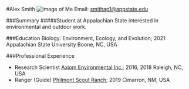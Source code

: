 #Alex Smith
![Image of Me](https://scontent-iad3-1.cdninstagram.com/v/t51.2885-19/s320x320/72789554_539605333256396_2773284052591968256_n.jpg?_nc_ht=scontent-iad3-1.cdninstagram.com&_nc_ohc=ETT8qLsEnWEAX_9-6VK&oh=bf6639d807a2a23c1a937be539b54f1e&oe=5F779805)
Email: smithap1@appstate.edu

###Summary
#####Student at Appalachian State interested in environmental and outdoor work.

###Education
Biology: Environment, Ecology, and Evolution; 2021
Appalachian State University
Boone, NC, USA

###Professional Experience

* Research Scientist
[Axiom Environmental Inc.](http://axiomenvironmental.org/); 2016, 2018
Raleigh, NC, USA
* Ranger (Guide)
[Philmont Scout Ranch](https://www.philmontscoutranch.org/); 2019
Cimarron, NM, USA
